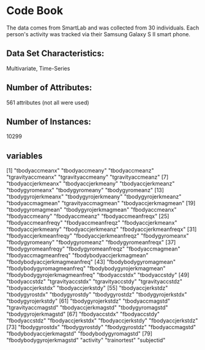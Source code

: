 Code Book
=========
The data comes from SmartLab and was collected from 30 individuals. Each person's activity was tracked via their Samsung Galaxy S II smart phone.

Data Set Characteristics:  
-------------------------
Multivariate, Time-Series

Number of Attributes:
---------------------
561 attributes (not all were used)

Number of Instances:
--------------------
10299


variables
----------
[1] "tbodyaccmeanx" "tbodyaccmeany" "tbodyaccmeanz" "tgravityaccmeanx" "tgravityaccmeany" "tgravityaccmeanz"
[7] "tbodyaccjerkmeanx" "tbodyaccjerkmeany" "tbodyaccjerkmeanz" "tbodygyromeanx" "tbodygyromeany" "tbodygyromeanz"
[13] "tbodygyrojerkmeanx" "tbodygyrojerkmeany" "tbodygyrojerkmeanz" "tbodyaccmagmean" "tgravityaccmagmean" "tbodyaccjerkmagmean"
[19] "tbodygyromagmean" "tbodygyrojerkmagmean" "fbodyaccmeanx" "fbodyaccmeany" "fbodyaccmeanz" "fbodyaccmeanfreqx"
[25] "fbodyaccmeanfreqy" "fbodyaccmeanfreqz" "fbodyaccjerkmeanx" "fbodyaccjerkmeany" "fbodyaccjerkmeanz" "fbodyaccjerkmeanfreqx"
[31] "fbodyaccjerkmeanfreqy" "fbodyaccjerkmeanfreqz" "fbodygyromeanx" "fbodygyromeany" "fbodygyromeanz" "fbodygyromeanfreqx"
[37] "fbodygyromeanfreqy" "fbodygyromeanfreqz" "fbodyaccmagmean" "fbodyaccmagmeanfreq" "fbodybodyaccjerkmagmean" "fbodybodyaccjerkmagmeanfreq"
[43] "fbodybodygyromagmean" "fbodybodygyromagmeanfreq" "fbodybodygyrojerkmagmean" "fbodybodygyrojerkmagmeanfreq" "tbodyaccstdx" "tbodyaccstdy"
[49] "tbodyaccstdz" "tgravityaccstdx" "tgravityaccstdy" "tgravityaccstdz" "tbodyaccjerkstdx" "tbodyaccjerkstdy"
[55] "tbodyaccjerkstdz" "tbodygyrostdx" "tbodygyrostdy" "tbodygyrostdz" "tbodygyrojerkstdx" "tbodygyrojerkstdy"
[61] "tbodygyrojerkstdz" "tbodyaccmagstd" "tgravityaccmagstd" "tbodyaccjerkmagstd" "tbodygyromagstd" "tbodygyrojerkmagstd"
[67] "fbodyaccstdx" "fbodyaccstdy" "fbodyaccstdz" "fbodyaccjerkstdx" "fbodyaccjerkstdy" "fbodyaccjerkstdz"
[73] "fbodygyrostdx" "fbodygyrostdy" "fbodygyrostdz" "fbodyaccmagstd" "fbodybodyaccjerkmagstd" "fbodybodygyromagstd"
[79] "fbodybodygyrojerkmagstd" "activity" "trainortest" "subjectid"
